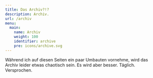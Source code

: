 ```yaml
---
title: Das Archiv?!?
description: Archiv.
url: /archiv
menu:
  main:
    name: Archiv
    weight: 100
    identifier: archive
    pre: icons/archive.svg
---
```


W&auml;hrend ich auf diesen Seiten ein paar Umbauten vornehme, wird das Archiv leider etwas chaotisch sein. Es wird aber besser. T&auml;glich. Versprochen.
